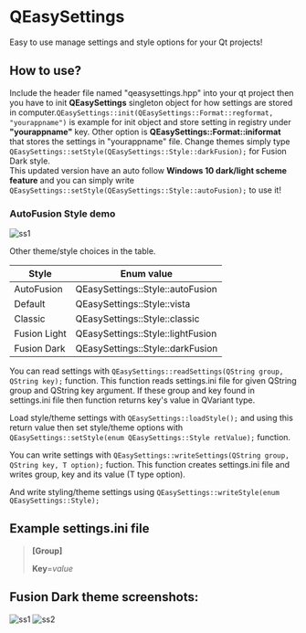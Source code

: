 # QEasySettings
Easy to use manage settings and style options for your Qt projects!

## How to use?
Include the header file named "qeasysettings.hpp" into your qt project then you have to init **QEasySettings** singleton object for how settings are stored in computer.``QEasySettings::init(QEasySettings::Format::regformat, "yourappname")`` is example for init object and store setting in registry under **"yourappname"** key. Other option is **QEasySettings::Format::iniformat** that stores the settings in "yourappname" file. Change themes simply type ``QEasySettings::setStyle(QEasySettings::Style::darkFusion);`` for Fusion Dark style.    
This updated version have an auto follow **Windows 10 dark/light scheme feature** and you can simply write ``QEasySettings::setStyle(QEasySettings::Style::autoFusion);`` to use it!    
### AutoFusion Style demo
![ss1](https://raw.githubusercontent.com/mguludag/QEasySettings/main/ezgif-2-fb4debdb2b8e.gif)

Other theme/style choices in the table.

| Style | Enum value | 
|---|---|
| AutoFusion | QEasySettings::Style::autoFusion |
| Default | QEasySettings::Style::vista |
| Classic | QEasySettings::Style::classic |
| Fusion Light | QEasySettings::Style::lightFusion |
| Fusion Dark | QEasySettings::Style::darkFusion |

You can read settings with ``QEasySettings::readSettings(QString group, QString key);`` function. This function reads settings.ini file for given QString group and QString key argument. If these group and key found in settings.ini file then function returns key's value in QVariant type.

Load style/theme settings with ``QEasySettings::loadStyle();`` and using this return value then set style/theme options with ``QEasySettings::setStyle(enum QEasySettings::Style retValue);`` function.

You can write settings with ``QEasySettings::writeSettings(QString group, QString key, T option);`` fuction. This function creates settings.ini file and writes group, key and its value (T type option). 

And write styling/theme settings using  ``QEasySettings::writeStyle(enum QEasySettings::Style);``

## Example settings.ini file 
>
> **[Group]**
>
> **Key**=*value*

## Fusion Dark theme screenshots:

![ss1](https://raw.githubusercontent.com/cheytacllc/QtSettingsandTheme/master/2018-09-14_192745.jpg)
![ss2](https://raw.githubusercontent.com/cheytacllc/QtSettingsandTheme/master/2018-09-14_192822.jpg)
